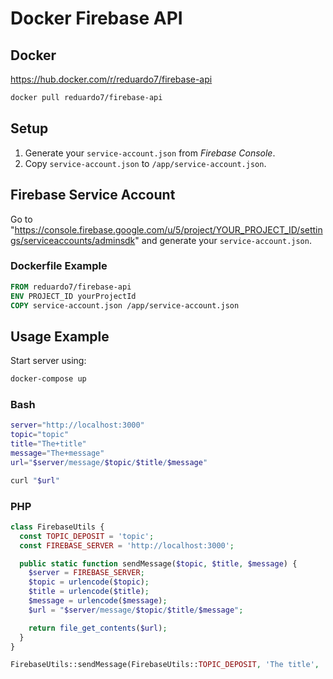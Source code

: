 # Docker Firebase API

## Docker

https://hub.docker.com/r/reduardo7/firebase-api

```bash
docker pull reduardo7/firebase-api
```

## Setup

1. Generate your `service-account.json` from _Firebase Console_.
2. Copy `service-account.json` to `/app/service-account.json`.

## Firebase Service Account

Go to "https://console.firebase.google.com/u/5/project/YOUR_PROJECT_ID/settings/serviceaccounts/adminsdk" and generate your `service-account.json`.

### Dockerfile Example

```Dockerfile
FROM reduardo7/firebase-api
ENV PROJECT_ID yourProjectId
COPY service-account.json /app/service-account.json
```

## Usage Example

Start server using:

```bash
docker-compose up
```

### Bash

```bash
server="http://localhost:3000"
topic="topic"
title="The+title"
message="The+message"
url="$server/message/$topic/$title/$message"

curl "$url"
```

### PHP

```php
class FirebaseUtils {
  const TOPIC_DEPOSIT = 'topic';
  const FIREBASE_SERVER = 'http://localhost:3000';

  public static function sendMessage($topic, $title, $message) {
    $server = FIREBASE_SERVER;
    $topic = urlencode($topic);
    $title = urlencode($title);
    $message = urlencode($message);
    $url = "$server/message/$topic/$title/$message";

    return file_get_contents($url);
  }
}

FirebaseUtils::sendMessage(FirebaseUtils::TOPIC_DEPOSIT, 'The title', 'The message');
```
